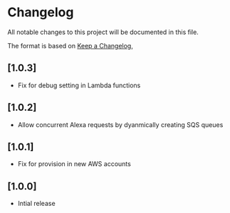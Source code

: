 # Changelog

All notable changes to this project will be documented in this file.

The format is based on [Keep a Changelog](https://keepachangelog.com/en/1.0.0/),

## [1.0.3]
- Fix for debug setting in Lambda functions

## [1.0.2]
- Allow concurrent Alexa requests by dyanmically creating SQS queues

## [1.0.1]
- Fix for provision in new AWS accounts

## [1.0.0]
- Intial release